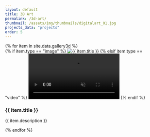 ```yaml
---
layout: default
title: 3D Art
permalink: /3d-art/
thumbnail: /assets/img/thumbnails/digitalart_01.jpg
projects_data: "projects"
order: 5
---
```


<section class="gallery">
  {% for item in site.data.gallery3d %}
    <div class="gallery-item" data-url="{{ item.url }}" data-type="{{ item.type }}">
      {% if item.type == "image" %}
        <img src="{{ item.url }}" alt="{{ item.title }}">
      {% elsif item.type == "video" %}
        <video src="{{ item.url }}" autoplay muted playsinline loop></video>
      {% endif %}
      <div class="gallery-info">
        <h3>{{ item.title }}</h3>
        <p>{{ item.description }}</p>
      </div>
    </div>
  {% endfor %}
</section>